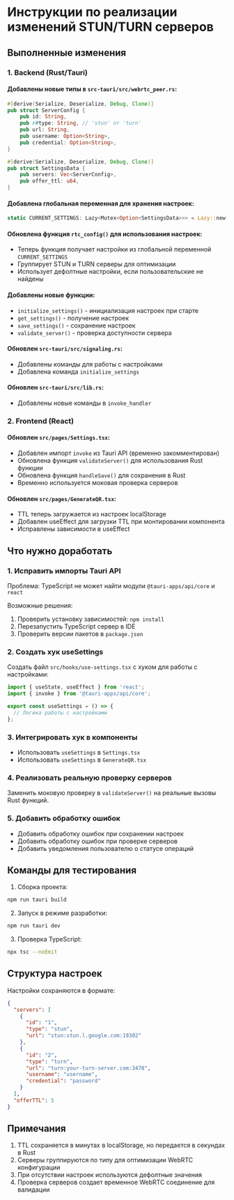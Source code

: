 # Инструкции по реализации изменений STUN/TURN серверов

## Выполненные изменения

### 1. Backend (Rust/Tauri)

#### Добавлены новые типы в `src-tauri/src/webrtc_peer.rs`:
```rust
#[derive(Serialize, Deserialize, Debug, Clone)]
pub struct ServerConfig {
    pub id: String,
    pub r#type: String, // 'stun' or 'turn'
    pub url: String,
    pub username: Option<String>,
    pub credential: Option<String>,
}

#[derive(Serialize, Deserialize, Debug, Clone)]
pub struct SettingsData {
    pub servers: Vec<ServerConfig>,
    pub offer_ttl: u64,
}
```

#### Добавлена глобальная переменная для хранения настроек:
```rust
static CURRENT_SETTINGS: Lazy<Mutex<Option<SettingsData>>> = Lazy::new(|| Mutex::new(None));
```

#### Обновлена функция `rtc_config()` для использования настроек:
- Теперь функция получает настройки из глобальной переменной `CURRENT_SETTINGS`
- Группирует STUN и TURN серверы для оптимизации
- Использует дефолтные настройки, если пользовательские не найдены

#### Добавлены новые функции:
- `initialize_settings()` - инициализация настроек при старте
- `get_settings()` - получение настроек
- `save_settings()` - сохранение настроек
- `validate_server()` - проверка доступности сервера

#### Обновлен `src-tauri/src/signaling.rs`:
- Добавлены команды для работы с настройками
- Добавлена команда `initialize_settings`

#### Обновлен `src-tauri/src/lib.rs`:
- Добавлены новые команды в `invoke_handler`

### 2. Frontend (React)

#### Обновлен `src/pages/Settings.tsx`:
- Добавлен импорт `invoke` из Tauri API (временно закомментирован)
- Обновлена функция `validateServer()` для использования Rust функции
- Обновлена функция `handleSave()` для сохранения в Rust
- Временно используется моковая проверка серверов

#### Обновлен `src/pages/GenerateQR.tsx`:
- TTL теперь загружается из настроек localStorage
- Добавлен useEffect для загрузки TTL при монтировании компонента
- Исправлены зависимости в useEffect

## Что нужно доработать

### 1. Исправить импорты Tauri API
Проблема: TypeScript не может найти модули `@tauri-apps/api/core` и `react`

Возможные решения:
1. Проверить установку зависимостей: `npm install`
2. Перезапустить TypeScript сервер в IDE
3. Проверить версии пакетов в `package.json`

### 2. Создать хук useSettings
Создать файл `src/hooks/use-settings.tsx` с хуком для работы с настройками:
```typescript
import { useState, useEffect } from 'react';
import { invoke } from '@tauri-apps/api/core';

export const useSettings = () => {
  // Логика работы с настройками
};
```

### 3. Интегрировать хук в компоненты
- Использовать `useSettings` в `Settings.tsx`
- Использовать `useSettings` в `GenerateQR.tsx`

### 4. Реализовать реальную проверку серверов
Заменить моковую проверку в `validateServer()` на реальные вызовы Rust функций.

### 5. Добавить обработку ошибок
- Добавить обработку ошибок при сохранении настроек
- Добавить обработку ошибок при проверке серверов
- Добавить уведомления пользователю о статусе операций

## Команды для тестирования

1. Сборка проекта:
```bash
npm run tauri build
```

2. Запуск в режиме разработки:
```bash
npm run tauri dev
```

3. Проверка TypeScript:
```bash
npx tsc --noEmit
```

## Структура настроек

Настройки сохраняются в формате:
```json
{
  "servers": [
    {
      "id": "1",
      "type": "stun",
      "url": "stun:stun.l.google.com:19302"
    },
    {
      "id": "2", 
      "type": "turn",
      "url": "turn:your-turn-server.com:3478",
      "username": "username",
      "credential": "password"
    }
  ],
  "offerTTL": 5
}
```

## Примечания

1. TTL сохраняется в минутах в localStorage, но передается в секундах в Rust
2. Серверы группируются по типу для оптимизации WebRTC конфигурации
3. При отсутствии настроек используются дефолтные значения
4. Проверка серверов создает временное WebRTC соединение для валидации